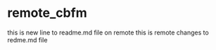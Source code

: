 # remote_cbfm
this is new line to readme.md file on remote
this is remote changes to 
redme.md file

